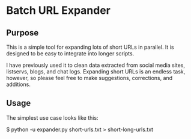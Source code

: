 # Batch URL Expander

## Purpose

This is a simple tool for expanding lots of short URLs in parallel. It is designed to be easy to integrate into longer scripts. 

I have previously used it to clean data extracted from social media sites, listservs, blogs, and chat logs. Expanding short URLs is an endless task, however, so please feel free to make suggestions, corrections, and additions. 

## Usage

The simplest use case looks like this:

$ python -u expander.py short-urls.txt > short-long-urls.txt
